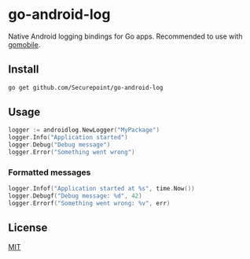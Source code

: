 # go-android-log

Native Android logging bindings for Go apps.
Recommended to use with [gomobile](https://pkg.go.dev/golang.org/x/mobile).

## Install
```bash
go get github.com/Securepoint/go-android-log
```

## Usage
```go
logger := androidlog.NewLogger("MyPackage")
logger.Info("Application started")
logger.Debug("Debug message")
logger.Error("Something went wrong")
```

### Formatted messages
```go
logger.Infof("Application started at %s", time.Now())
logger.Debugf("Debug message: %d", 42)
logger.Errorf("Something went wrong: %v", err)
```

## License
[MIT](LICENSE)
